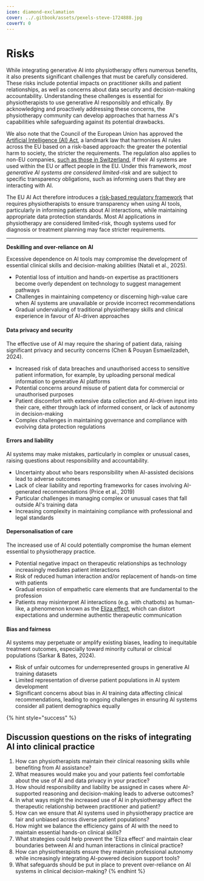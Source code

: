 ```yaml
---
icon: diamond-exclamation
cover: ../.gitbook/assets/pexels-steve-1724888.jpg
coverY: 0
---
```


# Risks

While integrating generative AI into physiotherapy offers numerous benefits, it also presents significant challenges that must be carefully considered. These risks include potential impacts on practitioner skills and patient relationships, as well as concerns about data security and decision-making accountability. Understanding these challenges is essential for physiotherapists to use generative AI responsibly and ethically. By acknowledging and proactively addressing these concerns, the physiotherapy community can develop approaches that harness AI's capabilities while safeguarding against its potential drawbacks.

We also note that the Council of the European Union has approved the [Artificial Intelligence (AI) Act](https://artificialintelligenceact.eu/high-level-summary/), a landmark law that harmonises AI rules across the EU based on a risk-based approach: the greater the potential harm to society, the stricter the requirements. The regulation also applies to non-EU companies, [such as those in Switzerland](https://eur-lex.europa.eu/eli/reg/2024/1689/oj?locale=fr), if their AI systems are used within the EU or affect people in the EU. Under this framework, _most generative AI systems are considered limited-risk_ and are subject to specific transparency obligations, such as informing users that they are interacting with AI.

The EU AI Act therefore introduces a [risk-based regulatory framework](https://www.oecd.org/en/publications/risk-and-regulatory-policy_9789264082939-en.html) that requires physiotherapists to ensure transparency when using AI tools, particularly in informing patients about AI interactions, while maintaining appropriate data protection standards. Most AI applications in physiotherapy are considered limited-risk, though systems used for diagnosis or treatment planning may face stricter requirements.

***

**Deskilling and over-reliance on AI**

Excessive dependence on AI tools may compromise the development of essential clinical skills and decision-making abilities (Natali et al., 2025).

* Potential loss of intuition and hands-on expertise as practitioners become overly dependent on technology to suggest management pathways
* Challenges in maintaining competency or discerning high-value care when AI systems are unavailable or provide incorrect recommendations
* Gradual undervaluing of traditional physiotherapy skills and clinical experience in favour of AI-driven approaches

#### Data privacy and security

The effective use of AI may require the sharing of patient data, raising significant privacy and security concerns (Chen & Pouyan Esmaeilzadeh, 2024).

* Increased risk of data breaches and unauthorised access to sensitive patient information, for example, by uploading personal medical information to generative AI platforms
* Potential concerns around misuse of patient data for commercial or unauthorised purposes
* Patient discomfort with extensive data collection and AI-driven input into their care, either through lack of informed consent, or lack of autonomy in decision-making
* Complex challenges in maintaining governance and compliance with evolving data protection regulations

#### Errors and liability

AI systems may make mistakes, particularly in complex or unusual cases, raising questions about responsibility and accountability.

* Uncertainty about who bears responsibility when AI-assisted decisions lead to adverse outcomes
* Lack of clear liability and reporting frameworks for cases involving AI-generated recommendations (Price et al., 2019)
* Particular challenges in managing complex or unusual cases that fall outside AI's training data
* Increasing complexity in maintaining compliance with professional and legal standards

#### Depersonalisation of care

The increased use of AI could potentially compromise the human element essential to physiotherapy practice.

* Potential negative impact on therapeutic relationships as technology increasingly mediates patient interactions
* Risk of reduced human interaction and/or replacement of hands-on time with patients
* Gradual erosion of empathetic care elements that are fundamental to the profession
* Patients may misinterpret AI interactions (e.g. with chatbots) as human-like, a phenomenon known as the [Eliza effect](https://en.wikipedia.org/wiki/ELIZA_effect), which can distort expectations and undermine authentic therapeutic communication

#### Bias and fairness

AI systems may perpetuate or amplify existing biases, leading to inequitable treatment outcomes, especially toward minority cultural or clinical populations (Sarkar & Bates, 2024).

* Risk of unfair outcomes for underrepresented groups in generative AI training datasets
* Limited representation of diverse patient populations in AI system development
* Significant concerns about bias in AI training data affecting clinical recommendations, leading to ongoing challenges in ensuring AI systems consider all patient demographics equally

{% hint style="success" %}
## Discussion questions on the risks of integrating AI into clinical practice

1. How can physiotherapists maintain their clinical reasoning skills while benefiting from AI assistance?
2. What measures would make you and your patients feel comfortable about the use of AI and data privacy in your practice?
3. How should responsibility and liability be assigned in cases where AI-supported reasoning and decision-making leads to adverse outcomes?
4. In what ways might the increased use of AI in physiotherapy affect the therapeutic relationship between practitioner and patient?
5. How can we ensure that AI systems used in physiotherapy practice are fair and unbiased across diverse patient populations?
6. How might we balance the efficiency gains of AI with the need to maintain essential hands-on clinical skills?
7. What strategies could help prevent the 'Eliza effect' and maintain clear boundaries between AI and human interactions in clinical practice?
8. How can physiotherapists ensure they maintain professional autonomy while increasingly integrating AI-powered decision support tools?
9. What safeguards should be put in place to prevent over-reliance on AI systems in clinical decision-making?
{% endhint %}
